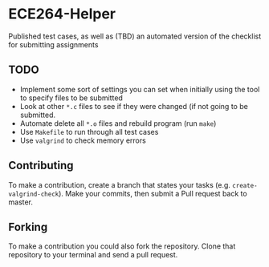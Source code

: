 # ECE264-Helper
Published test cases, as well as (TBD) an automated version of the checklist for submitting assignments

## TODO
* Implement some sort of settings you can set when initially using the tool to specify files to be submitted
* Look at other `*.c` files to see if they were changed (if not going to be submitted.
* Automate delete all `*.o` files and rebuild program (run `make`)
* Use `Makefile` to run through all test cases
* Use `valgrind` to check memory errors

## Contributing
To make a contribution, create a branch that states your tasks (e.g. `create-valgrind-check`). Make your commits, then submit a Pull request back to master.

## Forking 
To make a contribution you could also fork the repository. Clone that repository to your terminal and send a pull request.
